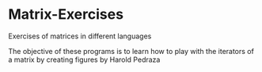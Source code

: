 # Matrix-Exercises
Exercises of matrices in different languages

The objective of these programs is to learn how to play with the iterators of a matrix by creating figures by Harold Pedraza
